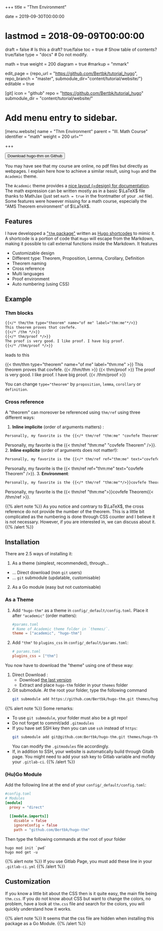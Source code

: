 +++
title = "Thm Environment"

date = 2019-09-30T00:00:00
# lastmod = 2018-09-09T00:00:00

draft = false  # Is this a draft? true/false
toc = true  # Show table of contents? true/false
type = "docs"  # Do not modify.

math = true
weight = 200
diagram = true
#markup = "mmark"

edit_page = {repo_url = "https://github.com/Bertbk/tutorial_hugo", repo_branch = "master", submodule_dir="content/tutorial/website/"}
editable = true

[git]
  icon = "github"
  repo = "https://github.com/Bertbk/tutorial_hugo"
  submodule_dir = "content/tutorial/website/"

# Add menu entry to sidebar.
[menu.website]
  name = "Thm Environment"
  parent = "III. Math Course"
  identifier = "math"
  weight = 200
  url=""

+++

<a href="https://github.com/Bertbk/hugo-thm"><button type="button" class="btn btn-outline-primary"><i class="fab fa-github"></i> Download hugo-thm on Github</button></a>

You may have see that my course are online, no pdf files but directly as webpages. I explain here how to achieve a similar result, using `hugo` and the `Academic` theme.

The `Academic` theme provides a [nice layout (=design) for documentation](https://sourcethemes.com/academic/docs/writing-markdown-latex/). The math expression can be written mostly as in a basic $\LaTeX$ file thanks to MathJax (just set `math = true` in the frontmatter of your `.md` file). Some features were however missing for a math course, especially the "AMS Theorem environment" of $\LaTeX$.

## Features

I have developped a ["`thm` package"](https://github.com/Bertbk/hugo-thm) written as [Hugo shortcodes](https://gohugo.io/content-management/shortcodes/#readout) to mimic it. A shortcode is a portion of code that `Hugo` will escape from the Markdown, making it possible to call external functions inside the Markdown. It features

- Customizable design
- Different type: Theorem, Proposition, Lemma, Corollary, Definition
- Theorem naming
- Cross reference
- Multi languages
- Proof environment
- Auto numbering (using CSS)

## Example

### Thm blocks

```md
{{</* thm/thm type="theorem" name="of me" label="thm:me"*/>}}
This theorem proves that covfefe.
{{</* /thm */>}}
{{</* thm/proof */>}}
The proof is very good. I like proof. I have big proof.
{{</* /thm/proof */>}}
```

leads to this

{{< thm/thm type="theorem" name="of me" label="thm:me" >}}
This theorem proves that covfefe.
{{< /thm/thm >}}
{{< thm/proof >}}
The proof is very good. I like proof. I have big proof.
{{< /thm/proof >}}

You can change `type="theorem"` by `proposition`, `lemma`, `corollary` or `definition`.

### Cross reference

A "theorem" can moreover be referenced using `thm/ref` using three different ways:

1. **Inline implicite** (order of arguments matters) :
  ```md
  Personally, my favorite is the {{</* thm/ref "thm:me" "covfefe Theorem" /*/>}}.
  ```
  Personally, my favorite is the {{< thm/ref "thm:me" "covfefe Theorem" />}}.
2. **Inline explicite**  (order of arguments does not matter!):
  ```md
  Personally, my favorite is the {{</* thm/ref ref="thm:me" text="covfefe Theorem" /*/>}}.
  ```
  Personally, my favorite is the {{< thm/ref ref="thm:me" text="covfefe Theorem" />}}.
3. **Environment**:
  ```md
  Personally, my favorite is the {{</* thm/ref "thm:me"*/>}}covfefe Theorem{{</* /thm/ref */>}}.
  ```
  Personally, my favorite is the {{< thm/ref "thm:me">}}covfefe Theorem{{< /thm/ref >}}.

{{% alert note %}}
As you notice and contrary to $\LaTeX$, the cross reference do not provide the number of the theorem. This is a little bit complicated as the numbering is done through CSS counter and I believe it is not necessary. However, if you are interested in, we can discuss about it. 
{{% /alert %}}

## Installation

There are 2.5 ways of installing it:

1. As a theme (simplest, recommended), through...
  - ... Direct download (non `git` users)
  - ... `git` submodule (updatable, customisable)
2. As a Go module (easy but not customisable)

### As a Theme

1. Add `"hugo-thm"` as a theme in `config/_default/config.toml`. Place it after `"academic"` (order matters):
    ```toml
    #params.toml
    # Name of Academic theme folder in `themes/`.
    theme = ["academic", "hugo-thm"]
    ```
2. Add `"thm"` to `plugins_css` in `config/_default/params.toml`:
    ```toml
    # params.toml
    plugins_css = ["thm"]
    ```

You now have to download the "theme" using one of these way:

1. Direct Download :
   - Download [the last version](https://github.com/Bertbk/hugo-thm/archive/master.zip)
   - Extract and place `hugo-thm` folder in your `themes` folder
2. Git submodule. At the root your folder, type the following command
    ```bash
    git submodule add https://github.com/Bertbk/hugo-thm.git themes/hugo-thm
    ```

{{% alert note %}}
Some remarks:

- To use `git submodule`, your folder must also be a git repo!
- Do not forget to commit/add `.gitmodules`
- If you have set SSH key then you can use `ssh` instead of `https`:
    ```bash
    git submodule add git@github.com:Bertbk/hugo-thm.git themes/hugo-thm
    ```
  You can modify the `.gitmodules` file accordingly. 
- If, in addition to SSH, your website is automatically build through Gitalb page. You might need to add your ssh key to Gitlab variable and mofidy your `.gitlab-ci`.
{{% /alert %}}

### (Hu)Go Module

Add the following line at the end of your `config/_default/config.toml`:
```toml
#config.toml
# Modules
[module]
  proxy = "direct"
  
  [[module.imports]]
    disable = false
    ignoreConfig = false
    path = "github.com/Bertbk/hugo-thm"
```

Then type the following commands at the root of your folder
```
hugo mod init `pwd`
hugo mod get -u
```

{{% alert note %}}
If you use Gitlab Page, you must add these line in your `.gitlab-ci.yml`
{{% /alert %}}

## Customization

If you know a little bit about the CSS then is it quite easy, the main file being `thm.css`. If you do not know about CSS but want to change the colors, no problem, have a look at `thm.css` file and search for the colors, you will quickly understand how it works.

{{% alert note %}}
It seems that the css file are hidden when installing this package as a Go Module.
{{% /alert %}}